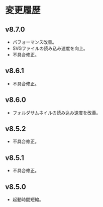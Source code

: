 # 変更履歴

## v8.7.0
* パフォーマンス改善。
* SVGファイルの読み込み速度を向上。
* 不具合修正。

## v8.6.1
* 不具合修正。

## v8.6.0
* フォルダサムネイルの読み込み速度を改善。

## v8.5.2
* 不具合修正。

## v8.5.1
* 不具合修正。

## v8.5.0
* 起動時間短縮。
